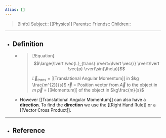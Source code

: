 ```yaml
---
Alias: []
---
```

> [!Info]
> Subject:: [[Physics]]
> Parents:: 
> Friends:: 
> Children:: 
---
- ## Definition
	- > [!Equation]
	  > $$\large{\lvert \vec{L}_{trans} \rvert=\lvert \vec{r} \rvert\lvert \vec{p} \rvert\sin(\theta)}$$
	  > 
	  > $\vec{L}_{trans}$ = [[Translational Angular Momentum]] in $kg \frac{m^{2}}{s}$
	  > $\vec{r}$ = Position vector from $\vec{A}$ to the object in $m$
	  > $\vec{p}$ = [[Momentum]] of the object in $kg\frac{m}{s}$
	- However [[Translational Angular Momentum]] can also have a **direction**. To find the **direction** we use the [[Right Hand Rule]] or a [[Vector Cross Product]].
---
- ## Reference